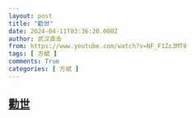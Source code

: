 ```yaml
---
layout: post
title: "勸世"
date: 2024-04-11T03:36:20.000Z
author: 武汉直击
from: https://www.youtube.com/watch?v=NF_F1Zc3MT8
tags: [ 方斌 ]
comments: True
categories: [ 方斌 ]
---
```

<!--1712806580000-->
[勸世](https://www.youtube.com/watch?v=NF_F1Zc3MT8)
------

<div>

</div>
